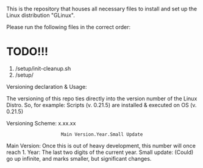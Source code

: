 This is the repository that houses all necessary files to install and set up the Linux distribution "GLinux".

Please run the following files in the correct order:

# TODO!!!

1. /setup/init-cleanup.sh
2. /setup/







Versioning declaration & Usage:

The versioning of this repo ties directly into the version number of the Linux Distro. So, for example: Scripts (v. 0.21.5) are installed & executed on OS (v. 0.21.5)

Versioning Scheme:                 x.xx.xx

                        Main Version.Year.Small Update

Main Version: Once this is out of heavy development, this number will once reach 1.
Year: The last two digits of the current year.
Small update: (Could) go up infinite, and marks smaller, but significant changes.

